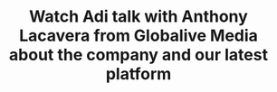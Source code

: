 ---
layout: "post"
title: "Watch Adi talk with Anthony Lacavera from Globalive Media about the company and our latest platform"
image: "globalive-media.jpg"
category: "Video"
tags: ["Interview", "Partnerships", "Company"]
link:
  type: "external"
  source: "youtube"
  url: "https://www.youtube.com/watch?v=ffiqZdUlzno&feature=youtu.be"
---